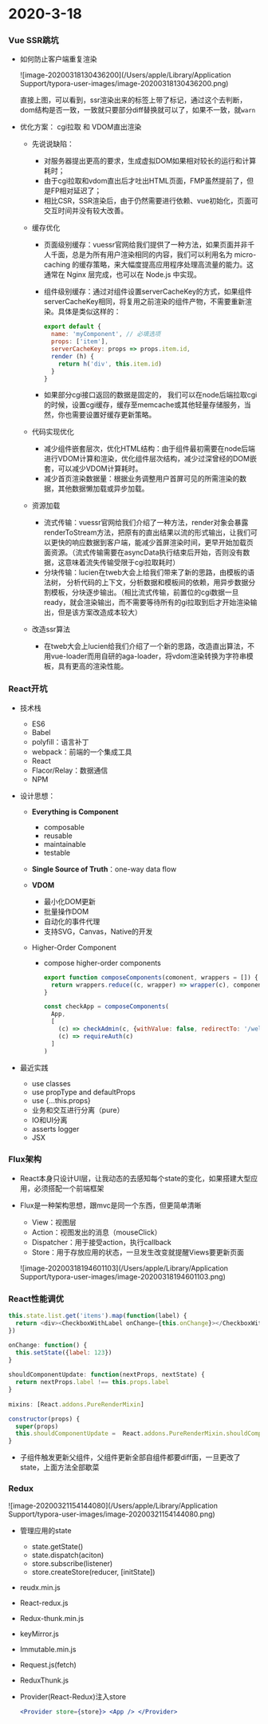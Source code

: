 # 2020-3-18

### Vue SSR跳坑

+ 如何防止客户端重复渲染

  ![image-20200318130436200](/Users/apple/Library/Application Support/typora-user-images/image-20200318130436200.png)

  直接上图，可以看到，ssr渲染出来的标签上带了标记，通过这个去判断，dom结构是否一致，一致就只要部分diff替换就可以了，如果不一致，就`warn`

+ 优化方案： cgi拉取 和 VDOM直出渲染

  + 先说说缺陷：

    + 对服务器提出更高的要求，生成虚拟DOM如果相对较长的运行和计算耗时；
    + 由于cgi拉取和vdom直出后才吐出HTML页面，FMP虽然提前了，但是FP相对延迟了；
    + 相比CSR，SSR渲染后，由于仍然需要进行依赖、vue初始化，页面可交互时间并没有较大改善。

  + 缓存优化

    + 页面级别缓存：vuessr官网给我们提供了一种方法，如果页面并非千人千面，总是为所有用户渲染相同的内容，我们可以利用名为 micro-caching 的缓存策略，来大幅度提高应用程序处理高流量的能力。这通常在 Nginx 层完成，也可以在 Node.js 中实现。

    + 组件级别缓存：通过对组件设置serverCacheKey的方式，如果组件serverCacheKey相同，将复用之前渲染的组件产物，不需要重新渲染。具体是类似这样的：

      ```js
      export default {
        name: 'myComponent', // 必填选项
        props: ['item'],
        serverCacheKey: props => props.item.id,
        render (h) {
          return h('div', this.item.id)
        }
      }
      ```

    + 如果部分cgi接口返回的数据是固定的， 我们可以在node后端拉取cgi的时候，设置cgi缓存，缓存至memcache或其他轻量存储服务，当然，你也需要设置好缓存更新策略。

  + 代码实现优化

    + 减少组件嵌套层次，优化HTML结构：由于组件最初需要在node后端进行VDOM计算和渲染，优化组件层次结构，减少过深曾经的DOM嵌套，可以减少VDOM计算耗时。
    + 减少首页渲染数据量：根据业务调整用户首屏可见的所需渲染的数据，其他数据懒加载或异步加载。

  + 资源加载

    + 流式传输：vuessr官网给我们介绍了一种方法，render对象会暴露renderToStream方法，把原有的直出结果以流的形式输出，让我们可以更快的响应数据到客户端，能减少首屏渲染时间，更早开始加载页面资源。（流式传输需要在asyncData执行结束后开始，否则没有数据，这意味着流失传输受限于cgi拉取耗时）
    + 分块传输：lucien在tweb大会上给我们带来了新的思路，由模板的语法树， 分析代码的上下文，分析数据和模板间的依赖，用异步数据分割模板，分块逐步输出。（相比流式传输，前置位的cgi数据一旦ready，就会渲染输出，而不需要等待所有的gi拉取到后才开始渲染输出，但是该方案改造成本较大）

  + 改造ssr算法

    + 在tweb大会上lucien给我们介绍了一个新的思路，改造直出算法，不用vue-loader而用自研的aga-loader，将vdom渲染转换为字符串模板，具有更高的渲染性能。

### React开坑

+ 技术栈
  + ES6
  + Babel
  + polyfill：语言补丁
  + webpack：前端的一个集成工具
  + React
  + Flacor/Relay：数据通信
  + NPM

+ 设计思想：

  + **Everything is Component**
    + composable
    + reusable
    + maintainable
    + testable

  + **Single Source of Truth**：one-way data flow

  + **VDOM**

    + 最小化DOM更新
    + 批量操作DOM
    + 自动化的事件代理
    + 支持SVG，Canvas，Native的开发

  + Higher-Order Component

    + compose higher-order components

      ```js
      export function composeComponents(comonent, wrappers = []) {
        return wrappers.reduce((c, wrapper) => wrapper(c), component)
      }
      
      const checkApp = composeComponents(
      	App,
        [
          (c) => checkAdmin(c, {withValue: false, redirectTo: '/welcome-on-board'}),
          (c) => requireAuth(c)
        ]
      )
      
      ```

+ 最近实践

  + use classes
  + use propType and defaultProps
  + use {...this.props}
  + 业务和交互进行分离（pure）
  + IO和UI分离
  + asserts logger
  + JSX

### Flux架构

+ React本身只设计UI层，让我动态的去感知每个state的变化，如果搭建大型应用，必须搭配一个前端框架

+ Flux是一种架构思想，跟mvc是同一个东西，但更简单清晰

  + View：视图层
  + Action：视图发出的消息（mouseClick）
  + Dispatcher：用于接受action，执行callback
  + Store：用于存放应用的状态，一旦发生改变就提醒Views要更新页面

  ![image-20200318194601103](/Users/apple/Library/Application Support/typora-user-images/image-20200318194601103.png)

### React性能调优

```js
this.state.list.get('items').map(function(label) {
  return <div><CheckboxWithLabel onChange={this.onChange}></CheckboxWithLabel></div>
})

onChange: function() {
  this.setState({label: 123})
}
  
shouldComponentUpdate: function(nextProps, nextState) {
  return nextProps.label !== this.props.label
}
  
mixins: [React.addons.PureRenderMixin]

constructor(props) {
  super(props)
  this.shouldComponentUpdate = 	React.addons.PureRenderMixin.shouldComponentUpdate.bind(this)
}
```

+ 子组件触发更新父组件，父组件更新全部自组件都要diff面，一旦更改了state，上面方法全部歇菜

### Redux

![image-20200321154144080](/Users/apple/Library/Application Support/typora-user-images/image-20200321154144080.png)

+ 管理应用的state
  + state.getState()
  + state.dispatch(aciton)
  + store.subscribe(listener)
  + store.createStore(reducer, [initState])

+ reudx.min.js

+ React-redux.js 

+ Redux-thunk.min.js

+ keyMirror.js

+ Immutable.min.js

+ Request.js(fetch)

+ ReduxThunk.js

+ Provider(React-Redux)注入store

  ```jsx
  <Provider store={store}> <App /> </Provider>
  ```

  